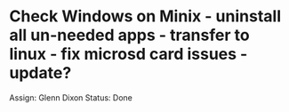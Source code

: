 # Check Windows on Minix - uninstall all un-needed apps - transfer to linux - fix microsd card issues - update?

Assign: Glenn Dixon
Status: Done